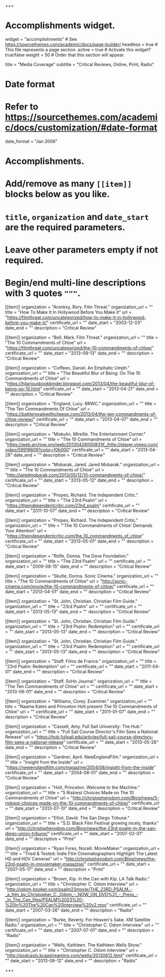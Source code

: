 +++
# Accomplishments widget.
widget = "accomplishments"  # See https://sourcethemes.com/academic/docs/page-builder/
headless = true  # This file represents a page section.
active = true  # Activate this widget? true/false
weight = 50  # Order that this section will appear.

title = "Media Coverage"
subtitle = "Critical Reviews, Online, Print, Radio"

# Date format
#   Refer to https://sourcethemes.com/academic/docs/customization/#date-format
date_format = "Jan 2006"

# Accomplishments.
#   Add/remove as many `[[item]]` blocks below as you like.
#   `title`, `organization` and `date_start` are the required parameters.
#   Leave other parameters empty if not required.
#   Begin/end multi-line descriptions with 3 quotes `"""`.

[[item]]
  organization = "Aronksy, Rory. Film Threat."
  organization_url = ""
  title = "How To Make It In Hollywood Before You Make It"
  url = "https://filmthreat.com/uncategorized/how-to-make-it-in-hollywood-before-you-make-it/"
  certificate_url = ""
  date_start = "2003-12-03"
  date_end = ""
  description = "Critical Review"

[[item]]
  organization = "Bell, Mark. Film Threat."
  organization_url = ""
  title = "The 10 Commandments of Chloe"
  url = "https://filmthreat.com/uncategorized/the-10-commandments-of-chloe/"
  certificate_url = ""
  date_start = "2013-09-13"
  date_end = ""
  description = "Critical Review"

[[item]]
  organization = "Coffeen, Daniel. An Emphatic Umph."
  organization_url = ""
  title = "The Beautiful Blur of Being: On The 10 Commandments of Chloe"
  url = "https://hilariousbookbinder.blogspot.com/2013/04/the-beautiful-blur-of-being-on-10.html"
  certificate_url = ""
  date_start = "2013-04-21"
  date_end = ""
  description = "Critical Review"

[[item]]
  organization = "England, Lucy. BRWC."
  organization_url = ""
  title = "The Ten Commandments Of Chloe"
  url = "https://battleroyalewithcheese.com/2013/04/the-ten-commandments-of-chloe-review/"
  certificate_url = ""
  date_start = "2013-04-07"
  date_end = ""
  description = "Critical Review"

[[item]]
  organization = "Miskulin, Mireille. The Entertainment Corner."
  organization_url = ""
  title = "The 10 Commandments of Chloe"
  url = "https://web.archive.org/web/20130428000831if_/http://player.vimeo.com/video/59919609?color=f0b000"
  certificate_url = ""
  date_start = "2013-04-28"
  date_end = ""
  description = "Critical Review"

[[item]]
  organization = "Mobarak, Jared. Jared Mobarak."
  organization_url = ""
  title = "The 10 Commandments of Chloe"
  url = "http://jaredmobarak.com/2013/05/12/10-commandments-of-chloe/"
  certificate_url = ""
  date_start = "2013-05-12"
  date_end = ""
  description = "Critical Review"

[[item]]
  organization = "Propes, Richard. The Independent Critic."
  organization_url = ""
  title = "The 23rd Psalm"
  url = "https://theindependentcritic.com/23rd_psalm"
  certificate_url = ""
  date_start = "2011-10-07"
  date_end = ""
  description = "Critical Review"

[[item]]
  organization = "Propes, Richard. The Independent Critic."
  organization_url = ""
  title = "'The 10 Commandments of Chloe' Demands Your Attention"
  url = "https://theindependentcritic.com/the_10_commandments_of_chloe"
  certificate_url = ""
  date_start = "2013-05-01"
  date_end = ""
  description = "Critical Review"

[[item]]
  organization = "Rolfe, Donna. The Dove Foundation."
  organization_url = ""
  title = "The 23rd Psalm"
  url = ""
  certificate_url = ""
  date_start = "2009-08-15"
  date_end = ""
  description = "Critical Review"

[[item]]
  organization = "Skutle, Donna. Sonic Cinema."
  organization_url = ""
  title = "The 10 Commandments of Chloe"
  url = "http://sonic-cinema.com/movie/the-10-commandments-of-chloe/"
  certificate_url = ""
  date_start = "2013-04-01"
  date_end = ""
  description = "Critical Review"

[[item]]
  organization = "St. John, Christian. Christian Film Guide."
  organization_url = ""
  title = "23rd Psalm"
  url = ""
  certificate_url = ""
  date_start = "2013-05-13"
  date_end = ""
  description = "Critical Review"

[[item]]
  organization = "St. John, Christian. Christian Film Guide."
  organization_url = ""
  title = "23rd Psalm: Redemption"
  url = ""
  certificate_url = ""
  date_start = "2013-05-13"
  date_end = ""
  description = "Critical Review"

[[item]]
  organization = "St. John, Christian. Christian Film Guide."
  organization_url = ""
  title = "23rd Psalm: Redemption"
  url = ""
  certificate_url = ""
  date_start = "2013-05-13"
  date_end = ""
  description = "Critical Review"

[[item]]
  organization = "Staff. Films de France."
  organization_url = ""
  title = "23rd Psalm: Redemption"
  url = ""
  certificate_url = ""
  date_start = "2011-04-01"
  date_end = ""
  description = "Critical Review"

[[item]]
  organization = "Staff. SoHo Journal."
  organization_url = ""
  title = "The Ten Commandments of Chloe"
  url = ""
  certificate_url = ""
  date_start = "2013-06-01"
  date_end = ""
  description = "Critical Review"

[[item]]
  organization = "Williams, Corey. Examiner."
  organization_url = ""
  title = "Naama Kates and Princeton Holt present The 10 Commandments of Chloe"
  url = ""
  certificate_url = ""
  date_start = "2011-01-07"
  date_end = ""
  description = "Critical Review"

[[item]]
  organization = "Cassell, Amy. Full Sail University: The Hub."
  organization_url = ""
  title = "Full Sail Course Director's Film Sees a National Release"
  url = "https://hub.fullsail.edu/articles/full-sail-course-directors-film-sees-a-national-release"
  certificate_url = ""
  date_start = "2013-05-28"
  date_end = ""
  description = "Critical Review"

[[item]]
  organization = "Gardner, April. NewEnglandFilm."
  organization_url = ""
  title = "Insight from the Inside"
  url = "https://newenglandfilm.com/magazine/2004/08/insight-from-the-inside"
  certificate_url = ""
  date_start = "2004-08-01"
  date_end = ""
  description = "Critical Review"

[[item]]
  organization = "Holt, Princeton. Welcome to the Machine."
  organization_url = ""
  title = "5 Riskiest Choices Made on The 10 Commandments of Chloe"
  url = "http://christopherodom.com/Blog/news/5-riskiest-choices-made-on-the-10-commandments-of-chloe/"
  certificate_url = ""
  date_start = "2013-07-10"
  date_end = ""
  description = "Critical Review"

[[item]]
  organization = "Elliot, David. The San Diego Tribune."
  organization_url = ""
  title = "S.D. Black Film Festival growing nicely, thanks"
  url = "http://christopherodom.com/Blog/news/the-23rd-psalm-in-the-san-diego-union-tribune/"
  certificate_url = ""
  date_start = "2007-02-01"
  date_end = ""
  description = "Print"

[[item]]
  organization = "Ryan Fores, Noralil. MovieMaker."
  organization_url = ""
  title = "Tried & Tested: Indie Film Cinematographers Highlight The Latest HD and HDV Cameras"
  url = "http://christopherodom.com/Blog/news/the-23rd-psalm-in-moviemaker-magazine/"
  certificate_url = ""
  date_start = "2007-05-17"
  date_end = ""
  description = "Print"

[[item]]
  organization = "Brown, Kip. In the Can with Kip. LA Talk Radio."
  organization_url = ""
  title = "Christopher C. Odom Interview"
  url = "http://odom-booker.com/psalm23movie/THE_23RD_PSALM_-_a_film_by_Christopher_C._Odom_-_NOW_ON_DVD%21_-_Press_-_In_The_Can_files/PSALM%2023%20-%20In%20The%20Can%20Interview%20v2.mov"
  certificate_url = ""
  date_start = "2007-03-26"
  date_end = ""
  description = "Radio"

[[item]]
  organization = "Burke, Beverly. For Heaven's Sake. XM Satellite Radio."
  organization_url = ""
  title = "Christopher C. Odom Interview"
  url = ""
  certificate_url = ""
  date_start = "2007-07-01"
  date_end = ""
  description = "Radio"

[[item]]
  organization = "Wells, Kathleen. The Kathleen Wells Show."
  organization_url = ""
  title = "Christopher C. Odom Interview"
  url = "http://podcasts.kcaastreaming.com/wells/20130612.html"
  certificate_url = ""
  date_start = "2013-06-12"
  date_end = ""
  description = "Radio"

+++
